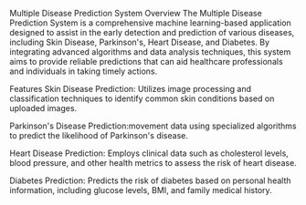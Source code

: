 Multiple Disease Prediction System
Overview
The Multiple Disease Prediction System is a comprehensive machine learning-based application designed to assist in the early detection and prediction of various diseases, including Skin Disease, Parkinson's, Heart Disease, and Diabetes. By integrating advanced algorithms and data analysis techniques, this system aims to provide reliable predictions that can aid healthcare professionals and individuals in taking timely actions.

Features
Skin Disease Prediction: Utilizes image processing and classification techniques to identify common skin conditions based on uploaded images.

Parkinson's Disease Prediction:movement data using specialized algorithms to predict the likelihood of Parkinson's disease.

Heart Disease Prediction: Employs clinical data such as cholesterol levels, blood pressure, and other health metrics to assess the risk of heart disease.

Diabetes Prediction: Predicts the risk of diabetes based on personal health information, including glucose levels, BMI, and family medical history.
